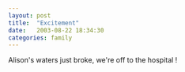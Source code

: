 ```yaml
---
layout: post
title:  "Excitement"
date:   2003-08-22 18:34:30
categories: family
---
```

Alison's waters just broke, we're off to the hospital !

